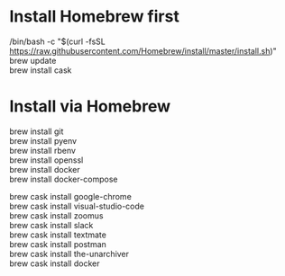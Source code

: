 # Install Homebrew first
/bin/bash -c "$(curl -fsSL https://raw.githubusercontent.com/Homebrew/install/master/install.sh)"  
brew update  
brew install cask  

# Install via Homebrew
brew install git  
brew install pyenv  
brew install rbenv  
brew install openssl  
brew install docker  
brew install docker-compose  

brew cask install google-chrome  
brew cask install visual-studio-code  
brew cask install zoomus  
brew cask install slack  
brew cask install textmate  
brew cask install postman  
brew cask install the-unarchiver  
brew cask install docker  
